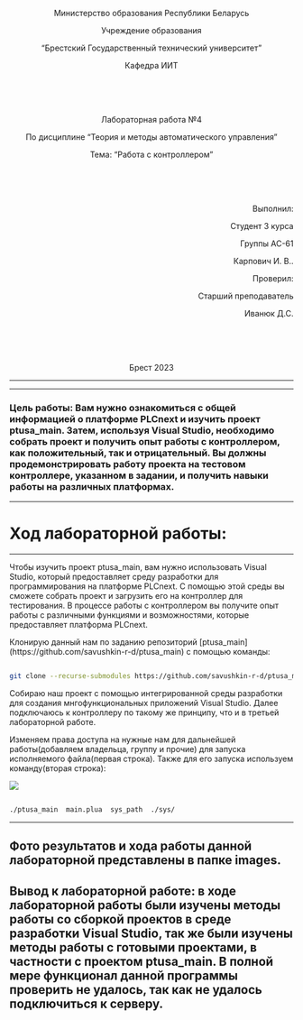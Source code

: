 <p align="center"> Министерство образования Республики Беларусь</p>
<p align="center">Учреждение образования</p>
<p align="center">“Брестский Государственный технический университет”</p>
<p align="center">Кафедра ИИТ</p>
<br><br><br>
<p align="center">Лабораторная работа №4</p>
<p align="center">По дисциплине “Теория и методы автоматического управления”</p>
<p align="center">Тема: “Работа с контроллером”</p>
<br><br><br>
<p align="right">Выполнил:</p>
<p align="right">Студент 3 курса</p>
<p align="right">Группы АС-61</p>
<p align="right">Карпович И. В..</p>
<p align="right">Проверил:</p>
<p align="right">Старший преподаватель</p>
<p align="right">Иванюк Д.С.</p>
<br><br><br>
<p align="center">Брест 2023</p>

---
--------------------------------------------------------------------------
### Цель работы: Вам нужно ознакомиться с общей информацией о платформе PLCnext и изучить проект ptusa_main. Затем, используя Visual Studio, необходимо собрать проект и получить опыт работы с контроллером, как положительный, так и отрицательный. Вы должны продемонстрировать работу проекта на тестовом контроллере, указанном в задании, и получить навыки работы на различных платформах.
--------------------------------------------------------------------------
# Ход лaбораторной рaботы:
--------------------------------------------------------------------------
<p>Чтобы изучить проект ptusa_main, вам нужно использовать Visual Studio, который предоставляет среду разработки для программирования на платформе PLCnext. С помощью этой среды вы сможете собрать проект и загрузить его на контроллер для тестирования. В процессе работы с контроллером вы получите опыт работы с различными функциями и возможностями, которые предоставляет платформа PLCnext.

<p>Клонирую данный нам по заданию репозиторий [ptusa_main](https://github.com/savushkin-r-d/ptusa_main) с помощью команды:</p>

 ``` bash

git clone --recurse-submodules https://github.com/savushkin-r-d/ptusa_main.git

```

<p>Собирaю наш проект с помощью интегрированной среды разработки для создания мнгофункциональных приложений Visual Studio. Далее подключаюсь к контроллеру по такому же принципу, что и в третьей лабораторной работе.</p>

<p>Изменяем права доступа на нужные нам для дальнейшей работы(добавляем владельца, группу и прочие) для запуска исполняемого файла(первая строка).  Также для его запуска используем команду(вторая строка):</p>

![](images/access.png)

``` bash

./ptusa_main  main.plua  sys_path  ./sys/

```

--------------------------------------------------------------------------
Фото результатов и хода работы данной лабораторной представлены в папке images.
--------------------------------------------------------------------------
## Вывод к лабораторной работе: в ходе лабораторной работы были изучены методы работы со сборкой проектов в среде разработки Visual Studio, так же были изучены методы работы с готовыми проектами, в частности с проектом ptusa_main. В полной мере функционал данной программы проверить не удалось, так как не удалось подключиться к серверу.
